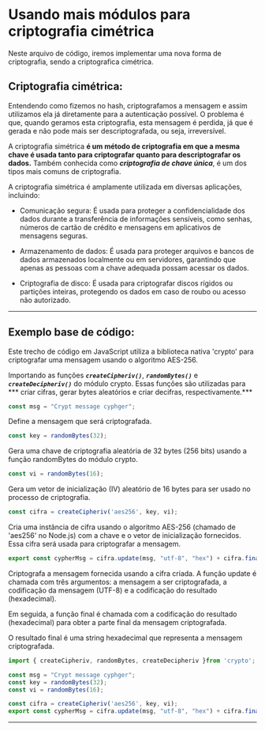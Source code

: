# Usando mais módulos para criptografia cimétrica

Neste arquivo de código, iremos implementar uma nova forma de criptografia, sendo a criptografica cimétrica.

## Criptografia cimétrica: 

Entendendo como fizemos no hash, criptografamos a mensagem e assim utilizamos ela já diretamente para a autenticação possível. O problema é que, quando geramos esta criptografia, esta mensagem é perdida, já que é gerada e não pode mais ser descriptografada, ou seja, irreversível.

A criptografia simétrica **é um método de criptografia em que a mesma chave é usada tanto para criptografar quanto para descriptografar os dados.** Também conhecida como ***criptografia de chave única***, é um dos tipos mais comuns de criptografia.

A criptografia simétrica é amplamente utilizada em diversas aplicações, incluindo:

- Comunicação segura: É usada para proteger a confidencialidade dos dados durante a transferência de informações sensíveis, como senhas, números de cartão de crédito e mensagens em aplicativos de mensagens seguras.

- Armazenamento de dados: É usada para proteger arquivos e bancos de dados armazenados localmente ou em servidores, garantindo que apenas as pessoas com a chave adequada possam acessar os dados.

- Criptografia de disco: É usada para criptografar discos rígidos ou partições inteiras, protegendo os dados em caso de roubo ou acesso não autorizado.

---

## Exemplo base de código: 

Este trecho de código em JavaScript utiliza a biblioteca nativa 'crypto' para criptografar uma mensagem usando o algoritmo AES-256.

Importando as funções ***``createCipheriv()``***, ***``randomBytes()``*** e ***``createDecipheriv()``*** do módulo crypto. Essas funções são utilizadas para ***
criar cifras, gerar bytes aleatórios e criar decifras, respectivamente.***

```js
const msg = "Crypt message cyphger";
```

Define a mensagem que será criptografada.


```js
const key = randomBytes(32);
```

Gera uma chave de criptografia aleatória de 32 bytes (256 bits) usando a função randomBytes do módulo crypto.

```js
const vi = randomBytes(16);
```

Gera um vetor de inicialização (IV) aleatório de 16 bytes para ser usado no processo de criptografia.

```js
const cifra = createCipheriv('aes256', key, vi);
```

Cria uma instância de cifra usando o algoritmo AES-256 (chamado de 'aes256' no Node.js) com a chave e o vetor de inicialização fornecidos. Essa cifra será usada para criptografar a mensagem.

```js
export const cypherMsg = cifra.update(msg, "utf-8", "hex") + cifra.final('hex');
```

Criptografa a mensagem fornecida usando a cifra criada. A função update é chamada com três argumentos: a mensagem a ser criptografada, a codificação da mensagem (UTF-8) e a codificação do resultado (hexadecimal). 

Em seguida, a função final é chamada com a codificação do resultado (hexadecimal) para obter a parte final da mensagem criptografada. 

O resultado final é uma string hexadecimal que representa a mensagem criptografada.

```js
import { createCipheriv, randomBytes, createDecipheriv }from 'crypto';

const msg = "Crypt message cyphger";
const key = randomBytes(32);
const vi = randomBytes(16);

const cifra = createCipheriv('aes256', key, vi);
export const cypherMsg = cifra.update(msg, "utf-8", "hex") + cifra.final('hex');

```

---

